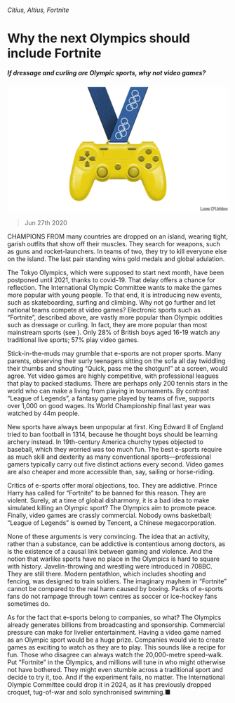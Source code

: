 ###### Citius, Altius, Fortnite

# Why the next Olympics should include Fortnite 

##### If dressage and curling are Olympic sports, why not video games? 

![image](images/20200627_LDD002_0.jpg) 

> Jun 27th 2020 

CHAMPIONS FROM many countries are dropped on an island, wearing tight, garish outfits that show off their muscles. They search for weapons, such as guns and rocket-launchers. In teams of two, they try to kill everyone else on the island. The last pair standing wins gold medals and global adulation.

The Tokyo Olympics, which were supposed to start next month, have been postponed until 2021, thanks to covid-19. That delay offers a chance for reflection. The International Olympic Committee wants to make the games more popular with young people. To that end, it is introducing new events, such as skateboarding, surfing and climbing. Why not go further and let national teams compete at video games? Electronic sports such as “Fortnite”, described above, are vastly more popular than Olympic oddities such as dressage or curling. In fact, they are more popular than most mainstream sports (see ). Only 28% of British boys aged 16-19 watch any traditional live sports; 57% play video games.


Stick-in-the-muds may grumble that e-sports are not proper sports. Many parents, observing their surly teenagers sitting on the sofa all day twiddling their thumbs and shouting “Quick, pass me the shotgun!” at a screen, would agree. Yet video games are highly competitive, with professional leagues that play to packed stadiums. There are perhaps only 200 tennis stars in the world who can make a living from playing in tournaments. By contrast “League of Legends”, a fantasy game played by teams of five, supports over 1,000 on good wages. Its World Championship final last year was watched by 44m people.

New sports have always been unpopular at first. King Edward II of England tried to ban football in 1314, because he thought boys should be learning archery instead. In 19th-century America churchy types objected to baseball, which they worried was too much fun. The best e-sports require as much skill and dexterity as many conventional sports—professional gamers typically carry out five distinct actions every second. Video games are also cheaper and more accessible than, say, sailing or horse-riding.

Critics of e-sports offer moral objections, too. They are addictive. Prince Harry has called for “Fortnite” to be banned for this reason. They are violent. Surely, at a time of global disharmony, it is a bad idea to make simulated killing an Olympic sport? The Olympics aim to promote peace. Finally, video games are crassly commercial. Nobody owns basketball; “League of Legends” is owned by Tencent, a Chinese megacorporation.

None of these arguments is very convincing. The idea that an activity, rather than a substance, can be addictive is contentious among doctors, as is the existence of a causal link between gaming and violence. And the notion that warlike sports have no place in the Olympics is hard to square with history. Javelin-throwing and wrestling were introduced in 708BC. They are still there. Modern pentathlon, which includes shooting and fencing, was designed to train soldiers. The imaginary mayhem in “Fortnite” cannot be compared to the real harm caused by boxing. Packs of e-sports fans do not rampage through town centres as soccer or ice-hockey fans sometimes do.

As for the fact that e-sports belong to companies, so what? The Olympics already generates billions from broadcasting and sponsorship. Commercial pressure can make for livelier entertainment. Having a video game named as an Olympic sport would be a huge prize. Companies would vie to create games as exciting to watch as they are to play. This sounds like a recipe for fun. Those who disagree can always watch the 20,000-metre speed-walk. Put “Fortnite” in the Olympics, and millions will tune in who might otherwise not have bothered. They might even stumble across a traditional sport and decide to try it, too. And if the experiment fails, no matter. The International Olympic Committee could drop it in 2024, as it has previously dropped croquet, tug-of-war and solo synchronised swimming.■

